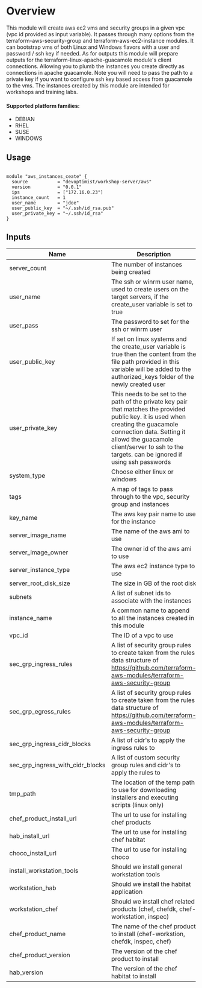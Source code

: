 # Overview
This module will create aws ec2 vms and security groups in a given vpc (vpc id provided as input variable). It passes through many options from the terraform-aws-security-group and terraform-aws-ec2-instance modules. It can bootstrap vms of both Linux and Windows flavors with a user and password / ssh key if needed. As for outputs this module will prepare outputs for the terraform-linux-apache-guacamole module's client connections. Allowing you to plumb the instances you create directly as connections in apache guacamole. Note you will need to pass the path to a private key if you want to configure ssh key based access from guacamole to the vms. The instances created by this module are intended for workshops and training labs.

#### Supported platform families:
 * DEBIAN
 * RHEL
 * SUSE
 * WINDOWS

## Usage

```hcl

module "aws_instances_ceate" {
  source           = "devoptimist/workshop-server/aws"
  version          = "0.0.1"
  ips              = ["172.16.0.23"]
  instance_count   = 1
  user_name        = "jdoe"
  user_public_key  = "~/.ssh/id_rsa.pub" 
  user_private_key = "~/.ssh/id_rsa"
}
```

## Inputs

| Name | Description | Type | Default | Required |
|------|-------------|------|---------|----------|
|server_count|The number of instances being created|number|0|no|
|user_name|The ssh or winrm user name, used to create users on the target servers, if the create_user variable is set to true|string||yes|
|user_pass|The password to set for the ssh or winrm user|string|""|no|
|user_public_key|If set on linux systems and the create_user variable is true then the content from the file path provided in this variable will be added to the authorized_keys folder of the newly created user|string|""|no|
|user_private_key|This needs to be set to the path of the private key pair that matches the provided public key. it is used when creating the guacamole connection data. Setting it allowd the guacamole client/server to ssh to the targets. can be ignored if using ssh passwords|string|""|no|
|system_type|Choose either linux or windows|string|"linux"|no|
|tags|A map of tags to pass through to the vpc, security group and instances|map|{}|no|
|key_name|The aws key pair name to use for the instance|string||yes|
|server_image_name|The name of the aws ami to use|string||yes|
|server_image_owner|The owner id of the aws ami to use|string||yes|
|server_instance_type|The aws ec2 instance type to use|string|"t2.medium"|no|
|server_root_disk_size|The size in GB of the root disk|number|30|no|
|subnets|A list of subnet ids to associate with the instances|list||yes|
|instance_name|A common name to append to all the instances created in this module|string||yes|
|vpc_id|The ID of a vpc to use|string||yes|
|sec_grp_ingress_rules|A list of security group rules to create taken from the rules data structure of https://github.com/terraform-aws-modules/terraform-aws-security-group|list||yes|
|sec_grp_egress_rules|A list of security group rules to create taken from the rules data structure of https://github.com/terraform-aws-modules/terraform-aws-security-group|list|["all-all"]|no|
|sec_grp_ingress_cidr_blocks|A list of cidr's to apply the ingress rules to|list|["0.0.0.0/0"]|no|
|sec_grp_ingress_with_cidr_blocks|A list of custom security group rules and cidr's to apply the rules to|list|[]|no|
|tmp_path|The location of the temp path to use for downloading installers and executing scripts (linux only)|string|/var/tmp/workstation_install|no|
|chef_product_install_url|The url to use for installing chef products|string|https://www.chef.io/chef/install.sh|no|
|hab_install_url|The url to use for installing chef habitat|string|https://raw.githubusercontent.com/habitat-sh/habitat/master/components/hab/install.sh|no|
|choco_install_url|The url to use for installing choco|string|https://chocolatey.org/install.ps1|no|
|install_workstation_tools|Should we install general workstation tools|bool|false|no|
|workstation_hab|Should we install the habitat application|bool|false|no|
|workstation_chef|Should we install chef related products (chef, chefdk, chef-workstation, inspec)|bool|false|no|
|chef_product_name|The name of the chef product to install (chef-workstion, chefdk, inspec, chef)|string|chef-workstation|no|
|chef_product_version|The version of the chef product to install|string|latest|no|
|hab_version|The version of the chef habitat to install|string|latest|no|
